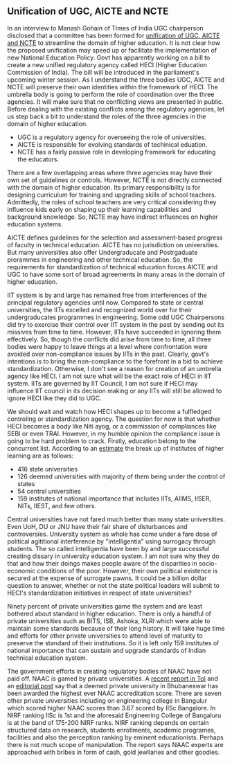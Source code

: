 ## Unification of UGC, AICTE and NCTE

In an interview to Manash Gohain of Times of India UGC chairperson disclosed that a committee has been formed
for [unification of UGC, AICTE and NCTE](https://am.linkedin.com/posts/mamidala-jagadesh-kumar-76b090146_manash-gohain-of-times-of-india-writes-the-activity-6896151745542901760-HVLe?trk=public_profile_like_view) to streamline the domain of higher education. It is not clear how the proposed unification may speed up or facilitate the
implementation of new National Education Policy. Govt has apparently working on a bill to create a new unified 
regulatory agency called HECI (Higher Education Commission of India). The bill will be introduced in the parliament's
upcoming winter session. As I understand the three bodies UGC, AICTE and NCTE will preserve their own identities 
within the framework of HECI. The umbrella body is going to perform the role of coordination over the three agencies.
It will make sure that no conflicting views are presented in public. Before dealing with the existing conflicts among
the regulatory agencies, let us step back a bit to understand the roles of the three agencies in the domain of 
higher education.

- UGC is a regulatory agency for overseeing the role of universities.
- AICTE is responsible for evolving standards of techinical eduation.
- NCTE has a fairly passive role in developing framework for educating the educators.

There are a few overlapping areas where three agencies may have their own set of guidelines or controls. However,
NCTE is not directly connected with the domain of higher education. Its primary responsibility is for designing 
curriculum for training and upgrading skills of school teachers. Admittedly, the roles of school teachers are very 
critical considering they influence kids early on shaping up their learning capabilities and background knowledge. 
So, NCTE may have indirect influences on higher education systems. 

AICTE defines guidelines for the selection and assessment-based progress of faculty in technical education. AICTE
has no jurisdiction on universities. But many universities also offer Undergraducate and Postrgaduate prorammes in
engineering and other technical education. So, the requirements for standardization of technical education forces 
AICTE and UGC to have some sort of broad agreements in many areas in the domain of higher education. 

IIT system is by and large has remained free from interferences of the principal regulatory agencies until now.
Compared to state or central universities, the IITs excelled and recognized world over for their undergraducates
programmes in engineering. Some odd UGC Chairpersons did try to exercise their control over IIT system in the 
past by sending out its missives from time to time. However, IITs have succeeded in ignoring them effectively. 
So, though the conflicts did arise from time to time, all three bodies were happy to leave things at a 
level where confrontation were avoided over non-compliance issues by IITs in the past. Clearly, govt's intentions
is to bring the non-compliance to the forefront in a bid to achieve standardization. Otherwise, I don't see 
a reason for creation of an umbrella agency like HECI. I am not sure what will be the exact role of HECI in 
IIT system. IITs are governed by IIT Council, I am not sure if HECI may influence IIT council in its decision
making or any IITs will still be allowed to ignore HECI like they did to UGC. 

We should wait and watch how HECI shapes up to become a fulfledged controling or standardization agency. The
question for now is that whether HECI becomes a body like Niti ayog, or a commission of compliances like SEBI
or even TRAI.  However, in my humble opinion the compliance issue is going to be hard problem to crack. Firstly, 
education belong to the concurrent list. According to an [estimate](https://en.wikipedia.org/wiki/Higher_education_in_India) the break 
up of institutes of higher learning are as follows:

- 416 state universities
- 126 deemed universities with majority of them being under the control of states
- 54 central universities
- 159 institutes of national importance that includes IITs, AIIMS, IISER, NITs, IIEST, and few others.

Central universities have not fared much better than many state universities. Even UoH, DU or JNU have their
fair share of disturbances and controversies. University system as whole has come under
a fare dose of political agititional interference by "intelligentia" using surrogacy through students. 
The so called intelligentia have been by and large successful creating dissary in university education 
system. I am not sure why they do that and how their doings makes people aware of the disparities in 
socio-economic conditions of the poor. However, their own political existence is secured at the expense of
surrogate pawns. It could be a billion dollar question to answer, whether or not the state political 
leaders will submit to HECI's standardization initiatives in respect of state universities? 

Ninety percent of private universities game the system and are least bothered about standard in higher education. 
There is only a handful of private universities such as BITS, ISB, Ashoka, XLRI which were able to maintain some
standards because of their long history. It will take huge time and efforts for other private universities to
attend level of maturity to preserve the standard of their institutions. So it is left only 159 institutes of 
national importance that can sustain and upgrade standards of Indian technical education system.

The government efforts in creating regulatory bodies of NAAC have not paid off. NAAC is gamed by private
universities. A [recent report in ToI](https://timesofindia.indiatimes.com/education/better-than-the-best-naacs-grade-discrepancies-under-lens/articleshow/94591794.cms) and an [editorial post](https://timesofindia.indiatimes.com/blogs/toi-editorials/unreliably-a-oddities-in-naac-assessment-call-for-an-urgent-audit-dont-mess-with-higher-education/) 
say that a deemed private university in Bhubaneswar has been awarded the
highest ever NAAC accreditation score. There are seven other private universities including on engineering college
in Bangulur which scored higher NAAC scores than 3.67 scored by IISc Bangalore. In NIRF ranking IISc is 1st
and the aforesaid Engineering College of Bangaluru is at the band of 175-200 NIRF ranks. NIRF ranking depends on 
certain structured data on research, students enrollments, academic programes, facilities and also the 
perception ranking by eminent educationists.  Perhaps there is not much scope of manipulation. The report says
NAAC experts are approached with bribes in form of cash, gold jewllaries and other goodies. 


